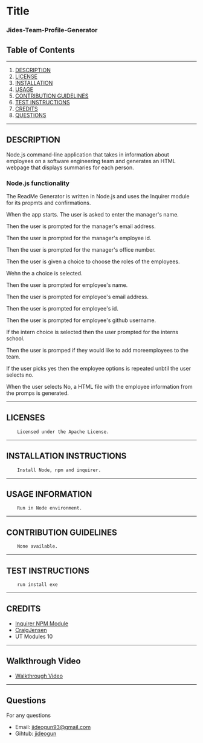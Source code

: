 # Title
### Jides-Team-Profile-Generator
## Table of Contents
---
1. [DESCRIPTION](#description)
2. [LICENSE](#licenses)
3. [INSTALLATION](#installation-instructions)
4. [USAGE](#usage-information)
5. [CONTRIBUTION GUIDELINES](#contribution-guidelines)
6. [TEST INSTRUCTIONS](#test-instructions)
7. [CREDITS](#credits)
8. [QUESTIONS](#questions)
---
 ## DESCRIPTION
 
 Node.js command-line application that takes in information about employees on a software engineering team and generates an HTML webpage that displays summaries for each person.

   ### Node.js functionality
   The ReadMe Generator is written in Node.js and uses the Inquirer module for its propmts and confirmations.

   When the app starts. The user is asked to enter the manager's name.

   Then the user is prompted for the manager's email address.

   Then the user is prompted for the manager's employee id.

   Then the user is prompted for the manager's office number.

   Then the user is given a choice to choose the roles of the employees.

   Wehn the a choice is selected.

   Then the user is prompted for employee's name.
   
   Then the user is prompted for employee's  email address.
   
   Then the user is prompted for employee's id.
   
   Then the user is prompted for employee's github username.
   
   If the intern choice is selected then the user prompted for the interns school.

   Then the user is promped if they would like to add moreemployees to the team.
   
   If the user picks yes then the employee options is repeated unbtil the user selects no.
   
   When the user selects No, a HTML file with the employee information from the promps is generated.
   
   
 ---
 ## LICENSES
        Licensed under the Apache License.
 ---
 ## INSTALLATION INSTRUCTIONS
 
        Install Node, npm and inquirer.
 ---
 ## USAGE INFORMATION
        Run in Node environment.
 ---
## CONTRIBUTION GUIDELINES
        None available.
---
## TEST INSTRUCTIONS
        run install exe
---
## CREDITS
   * [Inquirer NPM Module](https://www.npmjs.com/package/inquirer)
   * [CraigJensen](https://github.com/CraigMJensen/team-profile-generator/tree/develop)
   * UT Modules 10
---

## Walkthrough Video
   * [Walkthrough Video](https://www.youtube.com/watch?v=9RSt72dNuOg)
---
## Questions
For any questions 
- Email: [jideogun93@gmail.com](mailto:jideogun93@gmail.com)
- Gihtub: [jideogun](https://github.com/jideogun)
